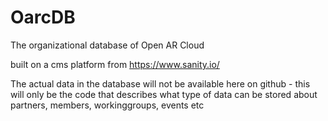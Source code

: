 # OarcDB
The organizational database of Open AR Cloud

built on a cms platform from https://www.sanity.io/

The actual data in the database will not be available here on github - this will only be the code that describes what type of data can be stored about partners, members, workinggroups, events etc

